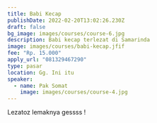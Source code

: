 ```yaml
---
title: Babi Kecap
publishDate: 2022-02-20T13:02:26.230Z
draft: false
bg_image: images/courses/course-6.jpg
description: Babi kecap terlezat di Samarinda
image: images/courses/babi-kecap.jfif
fee: "Rp. 15.000"
apply_url: "081329467290"
type: pasar
location: Gg. Ini itu
speaker:
  - name: Pak Somat
    image: images/courses/course-4.jpg
---
```

Lezatoz lemaknya gessss !
